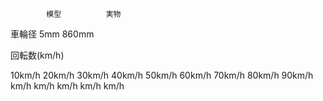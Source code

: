 ﻿
			模型			実物

車輪径		5mm		860mm

回転数(km/h)

10km/h
20km/h
30km/h
40km/h
50km/h
60km/h
70km/h
80km/h
90km/h
km/h
km/h
km/h
km/h
km/h